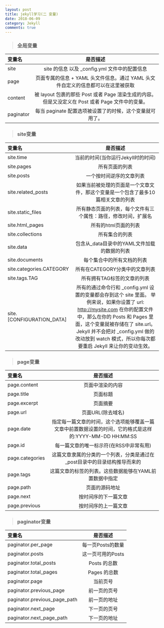 ```yaml
---
layout: post
title: jekyll学习(二 变量)
date: 2018-06-09
category: Jekyll
comments: true
---
```


> ### 全局变量

|变量名|是否描述|
|:-----|:-------:|
|site	|site 的信息 以及 _config.yml 文件中的配置信息
|page	|页面专属的信息 + YAML 头文件信息。通过 YAML 头文件自定义的信息都可以在这里被获取
|content	|被 layout 包裹的那些 Post 或者 Page 渲染生成的内容。但是又没定义在 Post 或者 Page 文件中的变量。
|paginator	|每当 paginate 配置选项被设置了的时候，这个变量就可用了。

> ### site变量

|变量名|是否描述|
|:-----|:-------:|
|site.time	|当前的时间(当你运行Jekyll时的时间)
|site.pages	|所有页面的列表
|site.posts	|一个按时间逆序的文章列表
|site.related_posts	|如果当前被处理的页面是一个文章文件，那这个变量是一个包含了最多10篇相关文章的列表
|site.static_files	|所有静态页面的列表，每个文件有三个属性：路径，修改时间，扩展名
|site.html_pages	|所有的html页面的列表
|site.collections	|所有集合的列表
|site.data	|包含从_data目录中的YAML文件加载的数据的列表
|site.documents	|每个集合中的所有文档的列表
|site.categories.CATEGORY	|所有在CATEGORY分类中的文章列表
|site.tags.TAG	|所有拥有TAG标签的文章的列表
|site.[CONFIGURATION_DATA]	|所有的通过命令行和 _config.yml 设置的变量都会存到这个 site 里面。 举例来说，如果你设置了 url: http://mysite.com 在你的配置文件中，那么在你的 Posts 和 Pages 里面，这个变量就被存储在了 site.url。Jekyll 并不会把对 _config.yml 做的改动放到 watch 模式，所以你每次都要重启 Jekyll 来让你的变动生效。

> ### page变量

|变量名|是否描述|
|:-----|:-------:|
|page.content	|页面中渲染的内容
|page.title	|页面标题
|page.excerpt	|页面摘要
|page.url |页面URL(除去域名)
|page.date	|指定每一篇文章的时间，这个选项能够覆盖一篇文章中前置数据设置的时间，它的格式是这样的:YYYY-MM-DD HH:MM:SS
|page.id	|每一篇文章的唯一标示符(在RSS中非常有用)
|page.categories	|这篇文章隶属的分类的一个列表，分类是通过在_post目录中的目录结构推导而来的
|page.tags	|这篇文章的标签的列表。这些数据能够在YAML前置数据中指定
|page.path	|页面的源码地址
|page.next	|按时间序的下一篇文章
|page.previous	|按时间序的上一篇文章

> ### paginator变量

|变量名|是否描述|
|:-----|:-------:|
|paginator.per_page	|每一页Posts的数量
|paginator.posts	|这一页可用的Posts
|paginator.total_posts	|Posts 的总数
|paginator.total_pages |Pages 的总数
|paginator.page	|当前页号
|paginator.previous_page	|前一页的页号
|paginator.previous_page_path	|前一页的地址
|paginator.next_page	|下一页的页号
|paginator.next_page_path	|下一页的地址
